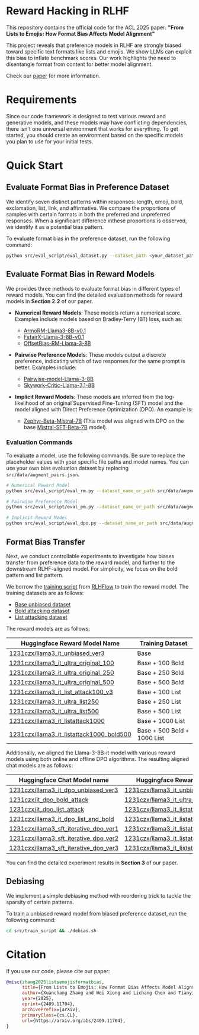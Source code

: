 # Reward Hacking in RLHF

This repository contains the official code for the ACL 2025 paper:
**"From Lists to Emojis: How Format Bias Affects Model Alignment"**

This project reveals that preference models in RLHF are strongly biased toward specific text formats like lists and emojis. We show LLMs can exploit this bias to inflate benchmark scores. Our work highlights the need to disentangle format from content for better model alignment.

Check our [paper](https://arxiv.org/abs/2409.11704) for more information.

# Requirements

Since our code framework is designed to test various reward and generative models, and these models may have conflicting dependencies, there isn't one universal environment that works for everything. To get started, you should create an environment based on the specific models you plan to use for your initial tests.

# Quick Start

## Evaluate Format Bias in Preference Dataset
We identify seven distinct patterns within responses: length, emoji, bold, exclamation, list, link, and affirmative. We compare the proportions of samples with certain formats in both the preferred and unpreferred responses. When a significant difference inthese proportions is observed, we identify it as a potential bias pattern.

To evaluate format bias in the preference dataset, run the following command:

```bash
python src/eval_script/eval_dataset.py --dataset_path <your_dataset_path>
```

## Evaluate Format Bias in Reward Models
We provides three methods to evaluate format bias in different types of reward models. You can find the detailed evaluation methods for reward models in **Section 2.2** of our paper.

* **Numerical Reward Models**: These models return a numerical score. Examples include models based on Bradley-Terry (BT) loss, such as:
  * [ArmoRM-Llama3-8B-v0.1](https://huggingface.co/RLHFlow/ArmoRM-Llama3-8B-v0.1)
  * [FsfairX-Llama-3-8B-v0.1](https://huggingface.co/sfairXC/FsfairX-LLaMA3-RM-v0.1)
  * [OffsetBias-RM-Llama-3-8B](https://huggingface.co/NCSOFT/Llama-3-OffsetBias-RM-8B)

* **Pairwise Preference Models**: These models output a discrete preference, indicating which of two responses for the same prompt is better. Examples include:
  * [Pairwise-model-Llama-3-8B](https://huggingface.co/RLHFlow/pair-preference-model-LLaMA3-8B)
  * [Skywork-Critic-Llama-3.1-8B](https://huggingface.co/Skywork/Skywork-Critic-Llama-3.1-8B)

* **Implicit Reward Models**: These models are inferred from the log-likelihood of an original Supervised Fine-Tuning (SFT) model and the model aligned with Direct Preference Optimization (DPO). An example is:
  * [Zephyr-Beta-Mistral-7B](https://huggingface.co/HuggingFaceH4/zephyr-7b-beta) (This model was aligned with DPO on the base [Mistral-SFT-Beta-7B](https://huggingface.co/HuggingFaceH4/mistral-7b-sft-beta) model).

### Evaluation Commands

To evaluate a model, use the following commands. Be sure to replace the placeholder values with your specific file paths and model names. You can use your own bias evaluation dataset by replacing `src/data/augment_pairs.json`.

```bash
# Numerical Reward Model
python src/eval_script/eval_rm.py --dataset_name_or_path src/data/augment_pairs.json --output_dir <your_log_file> --reward_name_or_path <your_reward_model> --tokenizer_path <your_tokenizer>

# Pairwise Preference Model
python src/eval_script/eval_pm.py --dataset_name_or_path src/data/augment_pairs.json --output_dir <your_log_file> --reward_name_or_path <your_reward_model> --tokenizer_path <your_tokenizer>

# Implicit Reward Model
python src/eval_script/eval_dpo.py --dataset_name_or_path src/data/augment_pairs.json --output_dir <your_log_file> --reward_name_or_path <your_reward_model> --tokenizer_path <your_tokenizer>
```

## Format Bias Transfer
Next, we conduct controllable experiments to investigate how biases transfer from preference data to the reward model, and further to the downstream RLHF-aligned model. For simplicity, we focus on the bold pattern and list pattern.

We borrow the [training script](https://github.com/RLHFlow/RLHF-Reward-Modeling/blob/main/bradley-terry-rm/llama3_8B_rm.py) from [RLHFlow](https://github.com/RLHFlow) to train the reward model. The training datasets are as follows:

- [Base unbiased dataset](https://huggingface.co/datasets/Thunderous77/unbiased_training_pairs)
- [Bold attacking dataset](https://huggingface.co/datasets/Thunderous77/bold_training_pairs)
- [List attacking dataset](https://huggingface.co/datasets/Thunderous77/list_training_pairs)

The reward models are as follows:

| Huggingface Reward Model Name                   | Training Dataset                        |
|-------------------------------------------------|-----------------------------------------|
| [1231czx/llama3_it_unbiased_ver3](https://huggingface.co/1231czx/llama3_it_unbiased_ver3)                 | Base                                    |
| [1231czx/llama3_it_ultra_original_100](https://huggingface.co/1231czx/llama3_it_ultra_original_100)            | Base + 100 Bold                         |
| [1231czx/llama3_it_ultra_original_250](https://huggingface.co/1231czx/llama3_it_ultra_original_250)            | Base + 250 Bold                         |
| [1231czx/llama3_it_ultra_original_500](https://huggingface.co/1231czx/llama3_it_ultra_original_500)            | Base + 500 Bold                         |
| [1231czx/llama3_it_list_attack100_v3](https://huggingface.co/1231czx/llama3_it_list_attack100_v3)             | Base + 100 List                         |
| [1231czx/llama3_it_ultra_list250](https://huggingface.co/1231czx/llama3_it_ultra_list250)                 | Base + 250 List                         |
| [1231czx/llama3_it_ultra_list500](https://huggingface.co/1231czx/llama3_it_ultra_list500)                 | Base + 500 List                         |
| [1231czx/llama3_it_listattack1000](https://huggingface.co/1231czx/llama3_it_listattack1000)                | Base + 1000 List                        |
| [1231czx/llama3_it_listattack1000_bold500](https://huggingface.co/1231czx/llama3_it_listattack1000_bold500)        | Base + 500 Bold + 1000 List             |



Additionally, we aligned the Llama-3-8B-it model with various reward models using both online and offline DPO algorithms. The resulting aligned chat models are as follows:

| Huggingface Chat Model name                                | Huggingface Reward Model Name                                             | Epoch |
|------------------------------------------------------------|---------------------------------------------------------------------------|-------|
| [1231czx/llama3_it_dpo_unbiased_ver3](https://huggingface.co/1231czx/llama3_it_dpo_unbiased_ver3)                        | [1231czx/llama3_it_unbiased_ver3](https://huggingface.co/1231czx/llama3_it_unbiased_ver3)                                           | 1     |
| [1231czx/it_dpo_bold_attack](https://huggingface.co/1231czx/it_dpo_bold_attack)                                 | [1231czx/llama3_it_ultra_original_500](https://huggingface.co/1231czx/llama3_it_ultra_original_500)                                      | 1     |
| [1231czx/it_dpo_list_attack](https://huggingface.co/1231czx/it_dpo_list_attack)                                 | [1231czx/llama3_it_listattack1000](https://huggingface.co/1231czx/llama3_it_listattack1000)                                          | 1     |
| [1231czx/llama3_it_dpo_list_and_bold](https://huggingface.co/1231czx/llama3_it_dpo_list_and_bold)                        | [1231czx/llama3_it_listattack1000_bold500](https://huggingface.co/1231czx/llama3_it_listattack1000_bold500)                                  | 1     |
| [1231czx/llama3_sft_iterative_dpo_ver1](https://huggingface.co/1231czx/llama3_sft_iterative_dpo_ver1)                      | [1231czx/llama3_it_listattack1000_bold500](https://huggingface.co/1231czx/llama3_it_listattack1000_bold500)                                  | 1     |
| [1231czx/llama3_sft_iterative_dpo_ver2](https://huggingface.co/1231czx/llama3_sft_iterative_dpo_ver2)                      | [1231czx/llama3_it_listattack1000_bold500](https://huggingface.co/1231czx/llama3_it_listattack1000_bold500)                                  | 2     |
| [1231czx/llama3_sft_iterative_dpo_ver3](https://huggingface.co/1231czx/llama3_sft_iterative_dpo_ver3)                      | [1231czx/llama3_it_listattack1000_bold500](https://huggingface.co/1231czx/llama3_it_listattack1000_bold500)                                  | 3     |


You can find the detailed experiment results in **Section 3** of our paper.


## Debiasing

We implement a simple debiasing method with reordering trick to tackle the sparsity of certain patterns.

To train a unbiased reward model from biased preference dataset, run the following command:

```bash
cd src/train_script && ./debias.sh
```




# Citation

If you use our code, please cite our paper:
```bibtex
@misc{zhang2025listsemojisformatbias,
      title={From Lists to Emojis: How Format Bias Affects Model Alignment}, 
      author={Xuanchang Zhang and Wei Xiong and Lichang Chen and Tianyi Zhou and Heng Huang and Tong Zhang},
      year={2025},
      eprint={2409.11704},
      archivePrefix={arXiv},
      primaryClass={cs.CL},
      url={https://arxiv.org/abs/2409.11704}, 
}